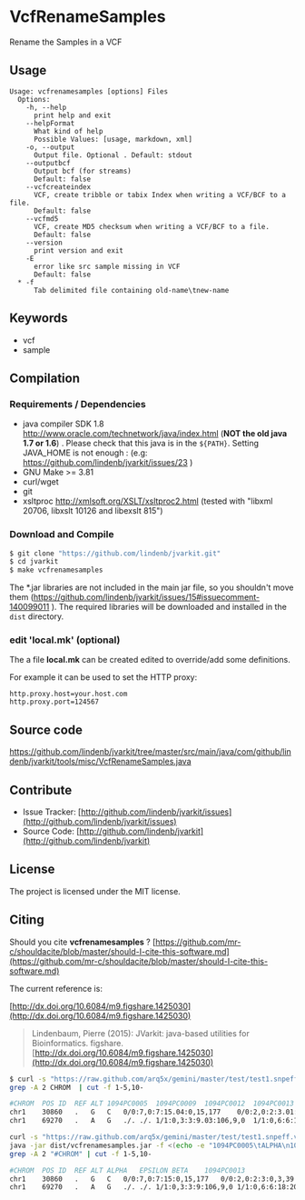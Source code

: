 # VcfRenameSamples

Rename the Samples in a VCF


## Usage

```
Usage: vcfrenamesamples [options] Files
  Options:
    -h, --help
      print help and exit
    --helpFormat
      What kind of help
      Possible Values: [usage, markdown, xml]
    -o, --output
      Output file. Optional . Default: stdout
    --outputbcf
      Output bcf (for streams)
      Default: false
    --vcfcreateindex
      VCF, create tribble or tabix Index when writing a VCF/BCF to a file.
      Default: false
    --vcfmd5
      VCF, create MD5 checksum when writing a VCF/BCF to a file.
      Default: false
    --version
      print version and exit
    -E
      error like src sample missing in VCF
      Default: false
  * -f
      Tab delimited file containing old-name\tnew-name

```


## Keywords

 * vcf
 * sample


## Compilation

### Requirements / Dependencies

* java compiler SDK 1.8 http://www.oracle.com/technetwork/java/index.html (**NOT the old java 1.7 or 1.6**) . Please check that this java is in the `${PATH}`. Setting JAVA_HOME is not enough : (e.g: https://github.com/lindenb/jvarkit/issues/23 )
* GNU Make >= 3.81
* curl/wget
* git
* xsltproc http://xmlsoft.org/XSLT/xsltproc2.html (tested with "libxml 20706, libxslt 10126 and libexslt 815")


### Download and Compile

```bash
$ git clone "https://github.com/lindenb/jvarkit.git"
$ cd jvarkit
$ make vcfrenamesamples
```

The *.jar libraries are not included in the main jar file, so you shouldn't move them (https://github.com/lindenb/jvarkit/issues/15#issuecomment-140099011 ).
The required libraries will be downloaded and installed in the `dist` directory.

### edit 'local.mk' (optional)

The a file **local.mk** can be created edited to override/add some definitions.

For example it can be used to set the HTTP proxy:

```
http.proxy.host=your.host.com
http.proxy.port=124567
```
## Source code 

[https://github.com/lindenb/jvarkit/tree/master/src/main/java/com/github/lindenb/jvarkit/tools/misc/VcfRenameSamples.java
](https://github.com/lindenb/jvarkit/tree/master/src/main/java/com/github/lindenb/jvarkit/tools/misc/VcfRenameSamples.java
)
## Contribute

- Issue Tracker: [http://github.com/lindenb/jvarkit/issues](http://github.com/lindenb/jvarkit/issues)
- Source Code: [http://github.com/lindenb/jvarkit](http://github.com/lindenb/jvarkit)

## License

The project is licensed under the MIT license.

## Citing

Should you cite **vcfrenamesamples** ? [https://github.com/mr-c/shouldacite/blob/master/should-I-cite-this-software.md](https://github.com/mr-c/shouldacite/blob/master/should-I-cite-this-software.md)

The current reference is:

[http://dx.doi.org/10.6084/m9.figshare.1425030](http://dx.doi.org/10.6084/m9.figshare.1425030)

> Lindenbaum, Pierre (2015): JVarkit: java-based utilities for Bioinformatics. figshare.
> [http://dx.doi.org/10.6084/m9.figshare.1425030](http://dx.doi.org/10.6084/m9.figshare.1425030)


```bash
$ curl -s "https://raw.github.com/arq5x/gemini/master/test/test1.snpeff.vcf" |\
grep -A 2 CHROM  | cut -f 1-5,10-

#CHROM	POS	ID	REF	ALT	1094PC0005	1094PC0009	1094PC0012	1094PC0013
chr1	30860	.	G	C	0/0:7,0:7:15.04:0,15,177	0/0:2,0:2:3.01:0,3,39	0/0:6,0:6:12.02:0,12,143	0/0:4,0:4:9.03:0,9,119
chr1	69270	.	A	G	./.	./.	1/1:0,3:3:9.03:106,9,0	1/1:0,6:6:18.05:203,18,0

curl -s "https://raw.github.com/arq5x/gemini/master/test/test1.snpeff.vcf" |\
java -jar dist/vcfrenamesamples.jar -f <(echo -e "1094PC0005\tALPHA\n1094PC0012\tBETA\nSAMPLE\tGAMMA\n1094PC0009\tEPSILON") -E  |\
grep -A 2 "#CHROM" | cut -f 1-5,10-

#CHROM	POS	ID	REF	ALT	ALPHA	EPSILON	BETA	1094PC0013
chr1	30860	.	G	C	0/0:7,0:7:15:0,15,177	0/0:2,0:2:3:0,3,39	0/0:6,0:6:12:0,12,143	0/0:4,0:4:9:0,9,119
chr1	69270	.	A	G	./.	./.	1/1:0,3:3:9:106,9,0	1/1:0,6:6:18:203,18,0
```


